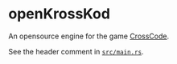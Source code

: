 # openKrossKod

An opensource engine for the game [CrossCode](http://cross-code.com/en/home).

See the header comment in [`src/main.rs`](src/main.rs).
